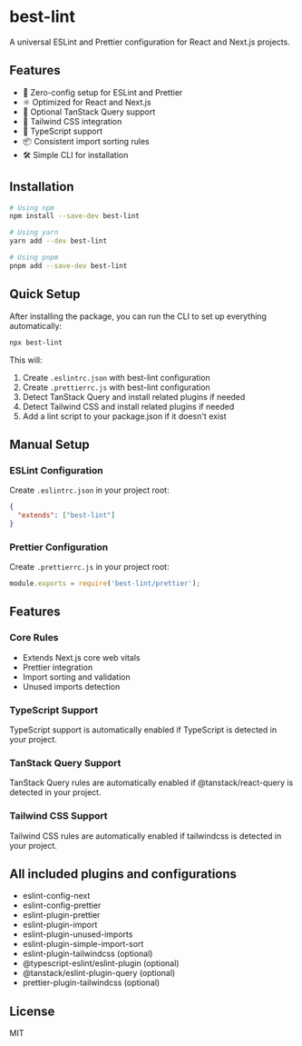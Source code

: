 # best-lint

A universal ESLint and Prettier configuration for React and Next.js projects.

## Features

- 🚀 Zero-config setup for ESLint and Prettier
- ⚛️ Optimized for React and Next.js
- 🔄 Optional TanStack Query support
- 🎨 Tailwind CSS integration
- 🧩 TypeScript support
- 📦 Consistent import sorting rules
- 🛠️ Simple CLI for installation

## Installation

```bash
# Using npm
npm install --save-dev best-lint

# Using yarn
yarn add --dev best-lint

# Using pnpm
pnpm add --save-dev best-lint
```

## Quick Setup

After installing the package, you can run the CLI to set up everything automatically:

```bash
npx best-lint
```

This will:
1. Create `.eslintrc.json` with best-lint configuration
2. Create `.prettierrc.js` with best-lint configuration
3. Detect TanStack Query and install related plugins if needed
4. Detect Tailwind CSS and install related plugins if needed
5. Add a lint script to your package.json if it doesn't exist

## Manual Setup

### ESLint Configuration

Create `.eslintrc.json` in your project root:

```json
{
  "extends": ["best-lint"]
}
```

### Prettier Configuration

Create `.prettierrc.js` in your project root:

```js
module.exports = require('best-lint/prettier');
```

## Features

### Core Rules

- Extends Next.js core web vitals
- Prettier integration
- Import sorting and validation
- Unused imports detection

### TypeScript Support

TypeScript support is automatically enabled if TypeScript is detected in your project.

### TanStack Query Support

TanStack Query rules are automatically enabled if @tanstack/react-query is detected in your project.

### Tailwind CSS Support

Tailwind CSS rules are automatically enabled if tailwindcss is detected in your project.

## All included plugins and configurations

- eslint-config-next
- eslint-config-prettier
- eslint-plugin-prettier
- eslint-plugin-import
- eslint-plugin-unused-imports
- eslint-plugin-simple-import-sort
- eslint-plugin-tailwindcss (optional)
- @typescript-eslint/eslint-plugin (optional)
- @tanstack/eslint-plugin-query (optional)
- prettier-plugin-tailwindcss (optional)

## License

MIT 